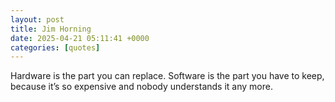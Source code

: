 ```yaml
---
layout: post
title: Jim Horning
date: 2025-04-21 05:11:41 +0000
categories: [quotes]
---
```


Hardware is the part you can replace. Software is the part you have to keep, because it’s so expensive and nobody understands it any more.  

